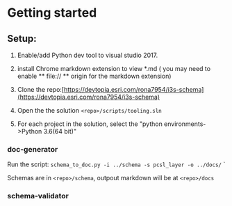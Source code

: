 # Getting started

## Setup:

1. Enable/add Python dev tool to visual studio 2017.
2.  install Chrome markdown extension to view *.md ( you may need to enable ** file:// ** origin for the markdown extension)

1. Clone the repo:[https://devtopia.esri.com/rona7954/i3s-schema](https://devtopia.esri.com/rona7954/i3s-schema)

2. Open the the solution `<repo>/scripts/tooling.sln`
3. For each project in the solution, select the "python environments->Python 3.6(64 bit)" 

### doc-generator

Run the script:
`schema_to_doc.py -i ../schema -s pcsl_layer -o ../docs/` `



Schemas are in `<repo>/schema`, outpout markdown will be at `<repo>/docs`

### schema-validator








